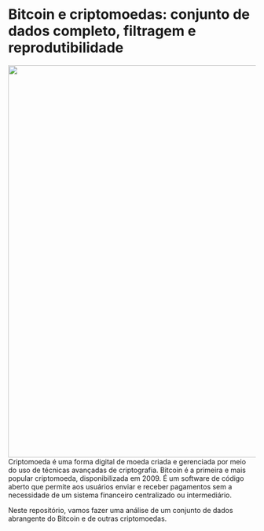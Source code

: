 # Bitcoin e criptomoedas: conjunto de dados completo, filtragem e reprodutibilidade
<center>
<img src="https://s2.glbimg.com/CtrKOIyvw0pXI-77wYjs37u3u1A=/0x0:695x417/984x0/smart/filters:strip_icc()/i.s3.glbimg.com/v1/AUTH_08fbf48bc0524877943fe86e43087e7a/internal_photos/bs/2021/S/r/Ie7JMwRX6ANVxqKxXAIQ/2017-12-07-bitcoin.jpg" style="width:800px"> <br> 
</center>
Criptomoeda é uma forma digital de moeda criada e gerenciada por meio do uso de técnicas avançadas de criptografia. 
Bitcoin é a primeira e mais popular criptomoeda, disponibilizada em 2009. É um software de código aberto que permite aos usuários enviar e receber pagamentos sem a necessidade de um sistema financeiro centralizado ou intermediário.

Neste repositório, vamos fazer uma análise de um conjunto de dados abrangente do Bitcoin e de outras criptomoedas.
